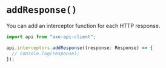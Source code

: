 # `addResponse()`

You can add an interceptor function for each HTTP response.

```ts
import api from "axe-api-client";

api.interceptors.addResponse((response: Response) => {
  // console.log(response);
});
```
